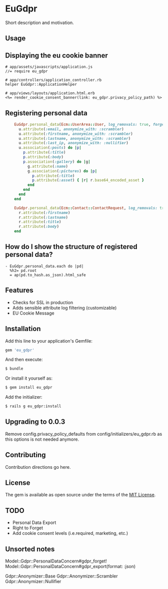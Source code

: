 # EuGdpr
Short description and motivation.

## Usage

## Displaying the eu cookie banner

    # app/assets/javascripts/application.js
    //= require eu_gdpr

    # app/controllers/application_controller.rb
    helper EuGdpr::ApplicationHelper

    # app/views/layouts/application.html.erb
    <%= render_cookie_consent_banner(link: eu_gdpr.privacy_policy_path) %>

## Registering personal data

```ruby
    EuGdpr.personal_data(Ecm::UserArea::User, log_removals: true, forget_with: :anonymization) do |u|
      u.attribute(:email, anonymize_with: :scrambler)
      u.attribute(:firstname, anonymize_with: :scrambler)
      u.attribute(:lastname, anonymize_with: :scrambler)
      u.attribute(:last_ip, anonymize_with: :nullifier)
      u.association(:posts) do |p|
        p.attribute(:title)
        p.attribute(:body)
        p.association(:gallery) do |g|
          g.attribute(:name)
          g.association(:pictures) do |p|
            p.attribute(:title)
            p.attribute(:asset) { |r| r.base64_encoded_asset }
          end
        end
      end
    end
```

```ruby
    EuGdpr.personal_data(Ecm::Contact::ContactRequest, log_removals: true, forget_with: :deletion) do |r|
      r.attribute(:firstname)
      r.attribute(:lastname)
      r.attribute(:title)
      r.attribute(:body)
    end
```

## How do I show the structure of registered personal data?

    - EuGdpr.personal_data.each do |pd|
      %h2= pd.root
      = ap(pd.to_hash.as_json).html_safe

## Features

* Checks for SSL in production
* Adds sensible attribute log filtering (customizable)
* EU Cookie Message

## Installation
Add this line to your application's Gemfile:

```ruby
gem 'eu_gdpr'
```

And then execute:
```bash
$ bundle
```

Or install it yourself as:
```bash
$ gem install eu_gdpr
```

Add the initializer:

```bash
$ rails g eu_gdpr:install
```

## Upgrading to 0.0.3

Remove config.privacy_policy_defaults from config/initializers/eu_gdpr.rb as this options is not needed anymore.

## Contributing
Contribution directions go here.

## License
The gem is available as open source under the terms of the [MIT License](https://opensource.org/licenses/MIT).

## TODO

* Personal Data Export
* Right to Forget
* Add cookie consent levels (i.e.required, marketing, etc.)

## Unsorted notes

Model::Gdpr::PersonalDataConcern#gdpr_forget!
Model::Gdpr::PersonalDataConcern#gdpr_export(format: :json)

Gdpr::Anonymizer::Base
Gdpr::Anonymizer::Scrambler
Gdpr::Anonymizer::Nullifier
